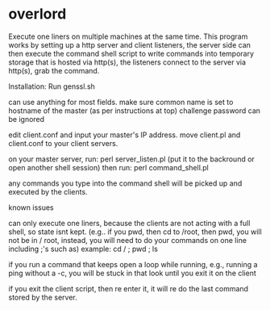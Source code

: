 # overlord

Execute one liners on multiple machines at the same time.
This program works by setting up a http server and client listeners, the server side can then execute the command shell script to write commands into temporary storage that is hosted via http(s), the listeners connect to the server via http(s), grab the command.

Installation:
Run genssl.sh

can use anything for most fields.
make sure common name is set to hostname of the master (as per instructions at top)
challenge password can be ignored



edit client.conf and input your master's IP address.
move client.pl and client.conf to your client servers.

on your master server, run:
perl server_listen.pl (put it to the backround or open another shell session)
then run:
perl command_shell.pl

any commands you type into the command shell will be picked up and executed by the clients.

known issues


can only execute one liners, because the clients are not acting with a full shell, so state isnt kept.
(e.g.. if you pwd, then cd to /root, then pwd, you will not be in / root, instead, you will need to do your commands on one line including ;'s such as)
example: cd / ; pwd ; ls

if you run a command that keeps open a loop while running, e.g., running a ping without a -c, you will be stuck in that look until you exit it on the client

if you exit the client script, then re enter it, it will re do the last command stored by the server.


